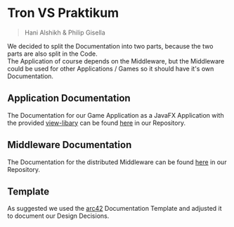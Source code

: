 # Tron VS Praktikum

> Hani Alshikh & Philip Gisella

We decided to split the Documentation into two parts, because the two parts are also split in the Code.  
The Application of course depends on the Middleware, but the Middleware could be used for other Applications / Games so it should have it's own Documentation.

## Application Documentation

The Documentation for our Game Application as a JavaFX Application with the provided [view-libary](https://git.haw-hamburg.de/bai5-vsp-tron/view-library) can be found [here](docs/application/README.md) in our Repository.

## Middleware Documentation

The Documentation for the distributed Middleware can be found [here](docs/middleware/README.md) in our Repository.

## Template

As suggested we used the [arc42](docs/arc42-template-DE.md) Documentation Template and adjusted it to document our Design Decisions.

